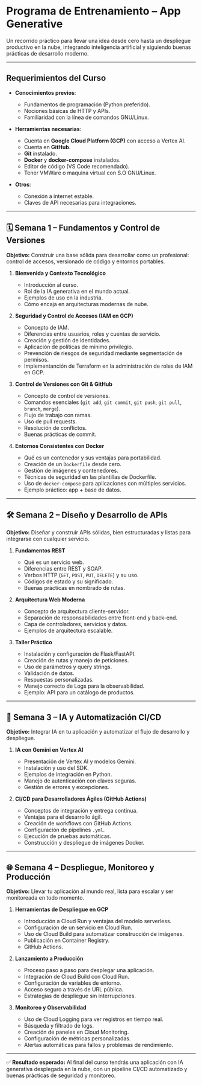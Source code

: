 # Programa de Entrenamiento – App Generative

Un recorrido práctico para llevar una idea desde cero hasta un despliegue productivo en la nube, integrando inteligencia artificial y siguiendo buenas prácticas de desarrollo moderno.

---

## Requerimientos del Curso

- **Conocimientos previos**:  
  - Fundamentos de programación (Python preferido).  
  - Nociones básicas de HTTP y APIs.  
  - Familiaridad con la línea de comandos GNU/Linux.  

- **Herramientas necesarias**:  
  - Cuenta en **Google Cloud Platform (GCP)** con acceso a Vertex AI.  
  - Cuenta en **GitHub**.  
  - **Git** instalado.  
  - **Docker** y **docker-compose** instalados.  
  - Editor de código (VS Code recomendado).
  - Tener VMWare o maquina virtual con S.O GNU/Linux.

- **Otros**:  
  - Conexión a internet estable.  
  - Claves de API necesarias para integraciones.  

---

## 🗓 Semana 1 – Fundamentos y Control de Versiones

**Objetivo:** Construir una base sólida para desarrollar como un profesional: control de accesos, versionado de código y entornos portables.

1. **Bienvenida y Contexto Tecnológico**  
   - Introducción al curso.  
   - Rol de la IA generativa en el mundo actual.  
   - Ejemplos de uso en la industria.  
   - Cómo encaja en arquitecturas modernas de nube.  

2. **Seguridad y Control de Accesos (IAM en GCP)**  
   - Concepto de IAM.  
   - Diferencias entre usuarios, roles y cuentas de servicio.  
   - Creación y gestión de identidades.  
   - Aplicación de políticas de mínimo privilegio.  
   - Prevención de riesgos de seguridad mediante segmentación de permisos.
   - Implementanción de Terraform en la administración de roles de IAM en GCP.

3. **Control de Versiones con Git & GitHub**  
   - Concepto de control de versiones.  
   - Comandos esenciales (`git add`, `git commit`, `git push`, `git pull`, `branch`, `merge`).  
   - Flujo de trabajo con ramas.  
   - Uso de pull requests.
   - Resolución de conflictos.
   - Buenas prácticas de commit.

4. **Entornos Consistentes con Docker**  
   - Qué es un contenedor y sus ventajas para portabilidad.  
   - Creación de un `Dockerfile` desde cero.  
   - Gestión de imágenes y contenedores.
   - Técnicas de seguridad en las plantillas de Dockerfile.
   - Uso de `docker-compose` para aplicaciones con múltiples servicios.  
   - Ejemplo práctico: app + base de datos. 

---

## 🛠 Semana 2 – Diseño y Desarrollo de APIs

**Objetivo:** Diseñar y construir APIs sólidas, bien estructuradas y listas para integrarse con cualquier servicio.

1. **Fundamentos REST**  
   - Qué es un servicio web.  
   - Diferencias entre REST y SOAP.  
   - Verbos HTTP (`GET`, `POST`, `PUT`, `DELETE`) y su uso.  
   - Códigos de estado y su significado.  
   - Buenas prácticas en nombrado de rutas.  

2. **Arquitectura Web Moderna**  
   - Concepto de arquitectura cliente-servidor.  
   - Separación de responsabilidades entre front-end y back-end.  
   - Capa de controladores, servicios y datos.  
   - Ejemplos de arquitectura escalable.  

3. **Taller Práctico**  
   - Instalación y configuración de Flask/FastAPI.  
   - Creación de rutas y manejo de peticiones.  
   - Uso de parámetros y query strings.  
   - Validación de datos.  
   - Respuestas personalizadas.
   - Manejo correcto de Logs para la observabilidad.
   - Ejemplo: API para un catálogo de productos.  

---

## 🤖 Semana 3 – IA y Automatización CI/CD

**Objetivo:** Integrar IA en tu aplicación y automatizar el flujo de desarrollo y despliegue.

1. **IA con Gemini en Vertex AI**  
   - Presentación de Vertex AI y modelos Gemini.  
   - Instalación y uso del SDK.  
   - Ejemplos de integración en Python.  
   - Manejo de autenticación con claves seguras.  
   - Gestión de errores y excepciones.  

2. **CI/CD para Desarrolladores Ágiles (GitHub Actions)**  
   - Conceptos de integración y entrega continua.  
   - Ventajas para el desarrollo ágil.  
   - Creación de workflows con GitHub Actions.  
   - Configuración de pipelines `.yml`.  
   - Ejecución de pruebas automáticas.  
   - Construcción y despliegue de imágenes Docker.  

---

## 🌐 Semana 4 – Despliegue, Monitoreo y Producción

**Objetivo:** Llevar tu aplicación al mundo real, lista para escalar y ser monitoreada en todo momento.

1. **Herramientas de Despliegue en GCP**  
   - Introducción a Cloud Run y ventajas del modelo serverless.  
   - Configuración de un servicio en Cloud Run.  
   - Uso de Cloud Build para automatizar construcción de imágenes.  
   - Publicación en Container Registry.  
   - GitHub Actions.  

2. **Lanzamiento a Producción**  
   - Proceso paso a paso para desplegar una aplicación.  
   - Integración de Cloud Build con Cloud Run.  
   - Configuración de variables de entorno.  
   - Acceso seguro a través de URL pública.  
   - Estrategias de despliegue sin interrupciones.  

3. **Monitoreo y Observabilidad**  
   - Uso de Cloud Logging para ver registros en tiempo real.  
   - Búsqueda y filtrado de logs.  
   - Creación de paneles en Cloud Monitoring.  
   - Configuración de métricas personalizadas.  
   - Alertas automáticas para fallos y problemas de rendimiento.  

---

✅ **Resultado esperado:** Al final del curso tendrás una aplicación con IA generativa desplegada en la nube, con un pipeline CI/CD automatizado y buenas prácticas de seguridad y monitoreo.
